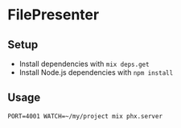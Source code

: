 # FilePresenter

## Setup

  * Install dependencies with `mix deps.get`
  * Install Node.js dependencies with `npm install`


## Usage

    PORT=4001 WATCH=~/my/project mix phx.server
